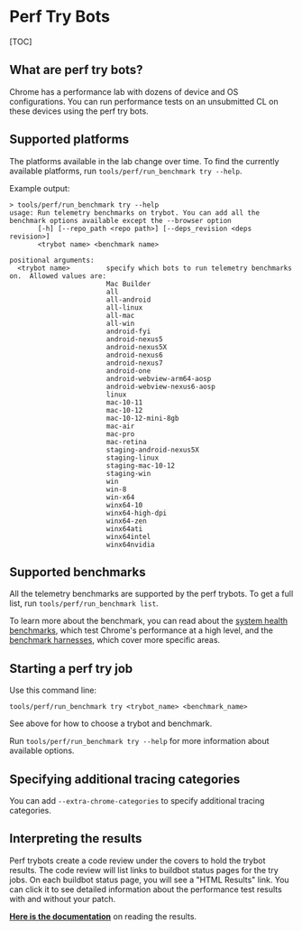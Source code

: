 # Perf Try Bots

[TOC]

## What are perf try bots?

Chrome has a performance lab with dozens of device and OS configurations. You
can run performance tests on an unsubmitted CL on these devices using the
perf try bots.

## Supported platforms

The platforms available in the lab change over time. To find the currently
available platforms, run `tools/perf/run_benchmark try --help`.

Example output:

```
> tools/perf/run_benchmark try --help
usage: Run telemetry benchmarks on trybot. You can add all the benchmark options available except the --browser option
       [-h] [--repo_path <repo path>] [--deps_revision <deps revision>]
       <trybot name> <benchmark name>

positional arguments:
  <trybot name>         specify which bots to run telemetry benchmarks on.  Allowed values are:
                        Mac Builder
                        all
                        all-android
                        all-linux
                        all-mac
                        all-win
                        android-fyi
                        android-nexus5
                        android-nexus5X
                        android-nexus6
                        android-nexus7
                        android-one
                        android-webview-arm64-aosp
                        android-webview-nexus6-aosp
                        linux
                        mac-10-11
                        mac-10-12
                        mac-10-12-mini-8gb
                        mac-air
                        mac-pro
                        mac-retina
                        staging-android-nexus5X
                        staging-linux
                        staging-mac-10-12
                        staging-win
                        win
                        win-8
                        win-x64
                        winx64-10
                        winx64-high-dpi
                        winx64-zen
                        winx64ati
                        winx64intel
                        winx64nvidia

```

## Supported benchmarks

All the telemetry benchmarks are supported by the perf trybots. To get a full
list, run `tools/perf/run_benchmark list`.

To learn more about the benchmark, you can read about the
[system health benchmarks](https://docs.google.com/document/d/1BM_6lBrPzpMNMtcyi2NFKGIzmzIQ1oH3OlNG27kDGNU/edit?ts=57e92782),
which test Chrome's performance at a high level, and the
[benchmark harnesses](https://docs.google.com/spreadsheets/d/1ZdQ9OHqEjF5v8dqNjd7lGUjJnK6sgi8MiqO7eZVMgD0/edit#gid=0),
which cover more specific areas.

## Starting a perf try job

Use this command line:

`tools/perf/run_benchmark try <trybot_name> <benchmark_name>`

See above for how to choose a trybot and benchmark.

Run `tools/perf/run_benchmark try --help` for more information about available
options.

## Specifying additional tracing categories

You can add `--extra-chrome-categories` to specify additional tracing
categories.

## Interpreting the results

Perf trybots create a code review under the covers to hold the trybot results.
The code review will list links to buildbot status pages for the try jobs.
On each buildbot status page, you will see a "HTML Results" link. You can click
it to see detailed information about the performance test results with and
without your patch.

**[Here is the documentation](https://github.com/catapult-project/catapult/blob/master/docs/metrics-results-ui.md)**
on reading the results.
